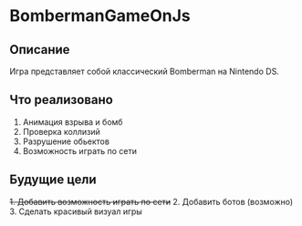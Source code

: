 # BombermanGameOnJs
## Описание
 Игра представляет собой классический Bomberman на Nintendo DS.

## Что реализовано
  1. Анимация взрыва и бомб
  2. Проверка коллизий
  3. Разрушение обьектов
  4. Возможность играть по сети

## Будущие цели
  ~~1. Добавить возможность играть по сети~~
  2. Добавить ботов (возможно)
  3. Сделать красивый визуал игры
